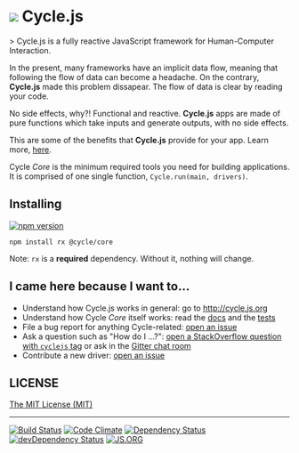 <h1>
<img src="https://raw.github.com/cyclejs/cycle-core/master/logo.png" /> Cycle.js
</h1>
> Cycle.js is a fully reactive JavaScript framework for Human-Computer Interaction.

In the present, many frameworks have an implicit data flow, meaning that following the flow of data can become a headache. On the contrary, **Cycle.js** made this problem dissapear. The flow of data is clear by reading your code.

No side effects, why?! Functional and reactive. **Cycle.js** apps are made of pure functions which take inputs and generate outputs, with no side effects.

This are some of the benefits that **Cycle.js** provide for your app. Learn more, [here](http://cycle.js.org/).

Cycle *Core* is the minimum required tools you need for building applications. It is comprised of one single function, `Cycle.run(main, drivers)`.

## Installing

[![npm version](https://badge.fury.io/js/%40cycle%2Fcore.svg)](http://badge.fury.io/js/%40cycle%2Fcore)

`npm install rx @cycle/core`

Note: `rx` is a **required** dependency. Without it, nothing will change.

## I came here because I want to...

- Understand how Cycle.js works in general: go to http://cycle.js.org
- Understand how Cycle *Core* itself works: read the [docs](https://github.com/cyclejs/cycle-core/blob/master/docs/api.md) and the [tests](https://github.com/cyclejs/cycle-core/tree/master/test)
- File a bug report for anything Cycle-related: [open an issue](https://github.com/cyclejs/cycle-core/issues/new)
- Ask a question such as "How do I ...?": [open a StackOverflow question with `cyclejs` tag](http://stackoverflow.com/questions/tagged/cyclejs) or ask in the [Gitter chat room](https://gitter.im/cyclejs/cycle-core)
- Contribute a new driver: [open an issue](https://github.com/cyclejs/cycle-core/issues/new)

## LICENSE

[The MIT License (MIT)](https://github.com/cyclejs/cycle-core/blob/master/LICENSE)

- - -

[![Build Status](https://travis-ci.org/cyclejs/cycle-core.svg?branch=master)](https://travis-ci.org/cyclejs/cycle-core)
[![Code Climate](https://codeclimate.com/github/cyclejs/cycle-core/badges/gpa.svg)](https://codeclimate.com/github/cyclejs/cycle-core)
[![Dependency Status](https://david-dm.org/cyclejs/cycle-core.svg)](https://david-dm.org/cyclejs/cycle-core)
[![devDependency Status](https://david-dm.org/cyclejs/cycle-core/dev-status.svg)](https://david-dm.org/cyclejs/cycle-core#info=devDependencies)
[![JS.ORG](https://img.shields.io/badge/js.org-cycle-ffb400.svg?style=flat-square)](http://js.org)
